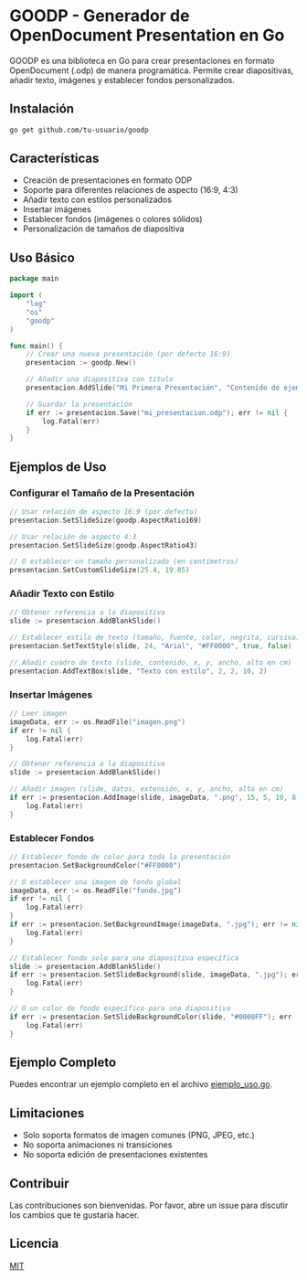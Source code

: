 # GOODP - Generador de OpenDocument Presentation en Go

GOODP es una biblioteca en Go para crear presentaciones en formato OpenDocument (.odp) de manera programática. Permite crear diapositivas, añadir texto, imágenes y establecer fondos personalizados.

## Instalación

```bash
go get github.com/tu-usuario/goodp
```

## Características

- Creación de presentaciones en formato ODP
- Soporte para diferentes relaciones de aspecto (16:9, 4:3)
- Añadir texto con estilos personalizados
- Insertar imágenes
- Establecer fondos (imágenes o colores sólidos)
- Personalización de tamaños de diapositiva

## Uso Básico

```go
package main

import (
    "log"
    "os"
    "goodp"
)

func main() {
    // Crear una nueva presentación (por defecto 16:9)
    presentacion := goodp.New()

    // Añadir una diapositiva con título
    presentacion.AddSlide("Mi Primera Presentación", "Contenido de ejemplo")

    // Guardar la presentación
    if err := presentacion.Save("mi_presentacion.odp"); err != nil {
        log.Fatal(err)
    }
}
```

## Ejemplos de Uso

### Configurar el Tamaño de la Presentación

```go
// Usar relación de aspecto 16:9 (por defecto)
presentacion.SetSlideSize(goodp.AspectRatio169)

// Usar relación de aspecto 4:3
presentacion.SetSlideSize(goodp.AspectRatio43)

// O establecer un tamaño personalizado (en centímetros)
presentacion.SetCustomSlideSize(25.4, 19.05)
```

### Añadir Texto con Estilo

```go
// Obtener referencia a la diapositiva
slide := presentacion.AddBlankSlide()

// Establecer estilo de texto (tamaño, fuente, color, negrita, cursiva)
presentacion.SetTextStyle(slide, 24, "Arial", "#FF0000", true, false)

// Añadir cuadro de texto (slide, contenido, x, y, ancho, alto en cm)
presentacion.AddTextBox(slide, "Texto con estilo", 2, 2, 10, 2)
```

### Insertar Imágenes

```go
// Leer imagen
imageData, err := os.ReadFile("imagen.png")
if err != nil {
    log.Fatal(err)
}

// Obtener referencia a la diapositiva
slide := presentacion.AddBlankSlide()

// Añadir imagen (slide, datos, extensión, x, y, ancho, alto en cm)
if err := presentacion.AddImage(slide, imageData, ".png", 15, 5, 10, 8); err != nil {
    log.Fatal(err)
}
```

### Establecer Fondos

```go
// Establecer fondo de color para toda la presentación
presentacion.SetBackgroundColor("#FF0000")

// O establecer una imagen de fondo global
imageData, err := os.ReadFile("fondo.jpg")
if err != nil {
    log.Fatal(err)
}
if err := presentacion.SetBackgroundImage(imageData, ".jpg"); err != nil {
    log.Fatal(err)
}

// Establecer fondo solo para una diapositiva específica
slide := presentacion.AddBlankSlide()
if err := presentacion.SetSlideBackground(slide, imageData, ".jpg"); err != nil {
    log.Fatal(err)
}

// O un color de fondo específico para una diapositiva
if err := presentacion.SetSlideBackgroundColor(slide, "#0000FF"); err != nil {
    log.Fatal(err)
}
```

## Ejemplo Completo

Puedes encontrar un ejemplo completo en el archivo [ejemplo_uso.go](example/ejemplo_uso.go).

## Limitaciones

- Solo soporta formatos de imagen comunes (PNG, JPEG, etc.)
- No soporta animaciones ni transiciones
- No soporta edición de presentaciones existentes

## Contribuir

Las contribuciones son bienvenidas. Por favor, abre un issue para discutir los cambios que te gustaría hacer.

## Licencia

[MIT](LICENSE)